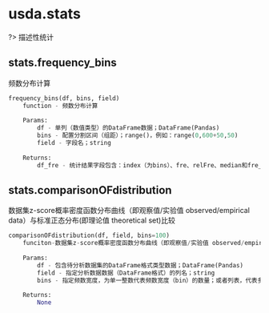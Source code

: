 # usda.stats

?> 描述性统计

## stats.frequency_bins

频数分布计算

```python
frequency_bins(df, bins, field)
    function - 频数分布计算
    
    Params:
        df - 单列（数值类型）的DataFrame数据；DataFrame(Pandas)
        bins - 配置分割区间（组距）；range()，例如：range(0,600+50,50)
        field - 字段名；string
        
    Returns:
        df_fre - 统计结果字段包含：index（为bins）、fre、relFre、median和fre_percent%；DataFrame
```

## stats.comparisonOFdistribution

数据集z-score概率密度函数分布曲线（即观察值/实验值 observed/empirical data）与标准正态分布(即理论值 theoretical set)比较

```python
comparisonOFdistribution(df, field, bins=100)
    funciton-数据集z-score概率密度函数分布曲线（即观察值/实验值 observed/empirical data）与标准正态分布(即理论值 theoretical set)比较
    
    Params:
        df - 包含待分析数据集的DataFrame格式类型数据；DataFrame(Pandas)
        field - 指定分析数据数据（DataFrame格式）的列名；string
        bins - 指定频数宽度，为单一整数代表频数宽度（bin）的数量；或者列表，代表多个频数宽度的列表。The default is 100；int;list(int)
        
    Returns:
        None
```